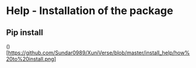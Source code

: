 # Help - Installation of the package

## Pip install
()[https://github.com/Sundar0989/XuniVerse/blob/master/install_help/how%20to%20install.png]
